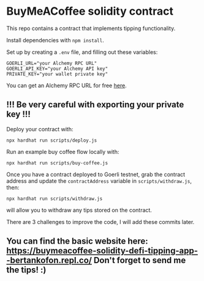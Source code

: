 # BuyMeACoffee solidity contract

This repo contains a contract that implements tipping functionality.

Install dependencies with `npm install`.

Set up by creating a `.env` file, and filling out these variables:

```
GOERLI_URL="your Alchemy RPC URL"
GOERLI_API_KEY="your Alchemy API key"
PRIVATE_KEY="your wallet private key"
```

You can get an Alchemy RPC URL for free [here](https://alchemy.com/?a=roadtoweb3weektwo).

## !!! Be very careful with exporting your private key !!!

Deploy your contract with:

```
npx hardhat run scripts/deploy.js
```

Run an example buy coffee flow locally with:

```
npx hardhat run scripts/buy-coffee.js
```

Once you have a contract deployed to Goerli testnet, grab the contract address and update the `contractAddress` variable in `scripts/withdraw.js`, then:

```
npx hardhat run scripts/withdraw.js
```

will allow you to withdraw any tips stored on the contract.

There are 3 challenges to improve the code, I will add these commits later. 

## You can find the basic website here: https://buymeacoffee-solidity-defi-tipping-app--bertankofon.repl.co/  Don't forget to send me the tips! :)

